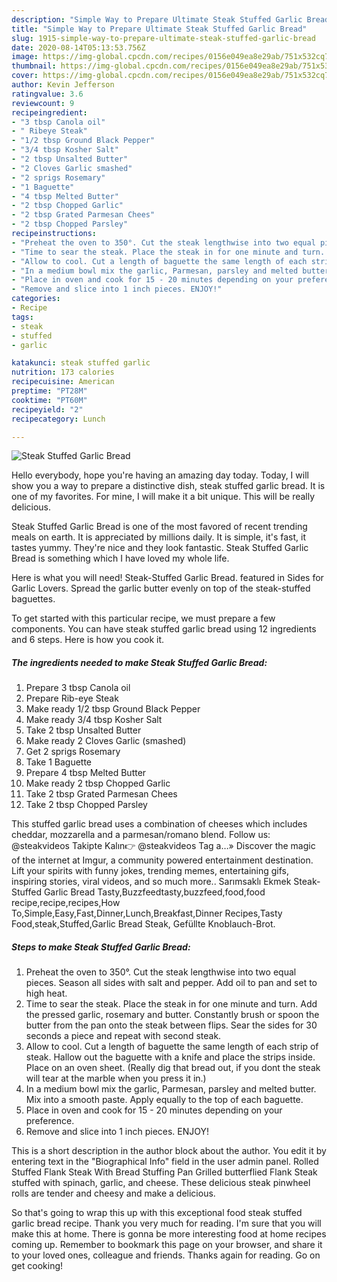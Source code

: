 ```yaml
---
description: "Simple Way to Prepare Ultimate Steak Stuffed Garlic Bread"
title: "Simple Way to Prepare Ultimate Steak Stuffed Garlic Bread"
slug: 1915-simple-way-to-prepare-ultimate-steak-stuffed-garlic-bread
date: 2020-08-14T05:13:53.756Z
image: https://img-global.cpcdn.com/recipes/0156e049ea8e29ab/751x532cq70/steak-stuffed-garlic-bread-recipe-main-photo.jpg
thumbnail: https://img-global.cpcdn.com/recipes/0156e049ea8e29ab/751x532cq70/steak-stuffed-garlic-bread-recipe-main-photo.jpg
cover: https://img-global.cpcdn.com/recipes/0156e049ea8e29ab/751x532cq70/steak-stuffed-garlic-bread-recipe-main-photo.jpg
author: Kevin Jefferson
ratingvalue: 3.6
reviewcount: 9
recipeingredient:
- "3 tbsp Canola oil"
- " Ribeye Steak"
- "1/2 tbsp Ground Black Pepper"
- "3/4 tbsp Kosher Salt"
- "2 tbsp Unsalted Butter"
- "2 Cloves Garlic smashed"
- "2 sprigs Rosemary"
- "1 Baguette"
- "4 tbsp Melted Butter"
- "2 tbsp Chopped Garlic"
- "2 tbsp Grated Parmesan Chees"
- "2 tbsp Chopped Parsley"
recipeinstructions:
- "Preheat the oven to 350°. Cut the steak lengthwise into two equal pieces. Season all sides with salt and pepper. Add oil to pan and set to high heat."
- "Time to sear the steak. Place the steak in for one minute and turn. Add the pressed garlic, rosemary and butter. Constantly brush or spoon the butter from the pan onto the steak between flips. Sear the sides for 30 seconds a piece and repeat with second steak."
- "Allow to cool. Cut a length of baguette the same length of each strip of steak. Hallow out the baguette with a knife and place the strips inside. Place on an oven sheet. (Really dig that bread out, if you dont the steak will tear at the marble when you press it in.)"
- "In a medium bowl mix the garlic, Parmesan, parsley and melted butter. Mix into a smooth paste. Apply equally to the top of each baguette."
- "Place in oven and cook for 15 - 20 minutes depending on your preference."
- "Remove and slice into 1 inch pieces. ENJOY!"
categories:
- Recipe
tags:
- steak
- stuffed
- garlic

katakunci: steak stuffed garlic 
nutrition: 173 calories
recipecuisine: American
preptime: "PT28M"
cooktime: "PT60M"
recipeyield: "2"
recipecategory: Lunch

---
```



![Steak Stuffed Garlic Bread](https://img-global.cpcdn.com/recipes/0156e049ea8e29ab/751x532cq70/steak-stuffed-garlic-bread-recipe-main-photo.jpg)

Hello everybody, hope you're having an amazing day today. Today, I will show you a way to prepare a distinctive dish, steak stuffed garlic bread. It is one of my favorites. For mine, I will make it a bit unique. This will be really delicious.

Steak Stuffed Garlic Bread is one of the most favored of recent trending meals on earth. It is appreciated by millions daily. It is simple, it's fast, it tastes yummy. They're nice and they look fantastic. Steak Stuffed Garlic Bread is something which I have loved my whole life.

Here is what you will need! Steak-Stuffed Garlic Bread. featured in Sides for Garlic Lovers. Spread the garlic butter evenly on top of the steak-stuffed baguettes.


To get started with this particular recipe, we must prepare a few components. You can have steak stuffed garlic bread using 12 ingredients and 6 steps. Here is how you cook it.

<!--inarticleads1-->

##### The ingredients needed to make Steak Stuffed Garlic Bread:

1. Prepare 3 tbsp Canola oil
1. Prepare  Rib-eye Steak
1. Make ready 1/2 tbsp Ground Black Pepper
1. Make ready 3/4 tbsp Kosher Salt
1. Take 2 tbsp Unsalted Butter
1. Make ready 2 Cloves Garlic (smashed)
1. Get 2 sprigs Rosemary
1. Take 1 Baguette
1. Prepare 4 tbsp Melted Butter
1. Make ready 2 tbsp Chopped Garlic
1. Take 2 tbsp Grated Parmesan Chees
1. Take 2 tbsp Chopped Parsley


This stuffed garlic bread uses a combination of cheeses which includes cheddar, mozzarella and a parmesan/romano blend. Follow us: @steakvideos Takipte Kalın👉 @steakvideos Tag a…» Discover the magic of the internet at Imgur, a community powered entertainment destination. Lift your spirits with funny jokes, trending memes, entertaining gifs, inspiring stories, viral videos, and so much more.. Sarımsaklı Ekmek Steak-Stuffed Garlic Bread Tasty,Buzzfeedtasty,buzzfeed,food,food recipe,recipe,recipes,How To,Simple,Easy,Fast,Dinner,Lunch,Breakfast,Dinner Recipes,Tasty Food,steak,Stuffed,Garlic Bread Steak, Gefüllte Knoblauch-Brot. 

<!--inarticleads2-->

##### Steps to make Steak Stuffed Garlic Bread:

1. Preheat the oven to 350°. Cut the steak lengthwise into two equal pieces. Season all sides with salt and pepper. Add oil to pan and set to high heat.
1. Time to sear the steak. Place the steak in for one minute and turn. Add the pressed garlic, rosemary and butter. Constantly brush or spoon the butter from the pan onto the steak between flips. Sear the sides for 30 seconds a piece and repeat with second steak.
1. Allow to cool. Cut a length of baguette the same length of each strip of steak. Hallow out the baguette with a knife and place the strips inside. Place on an oven sheet. (Really dig that bread out, if you dont the steak will tear at the marble when you press it in.)
1. In a medium bowl mix the garlic, Parmesan, parsley and melted butter. Mix into a smooth paste. Apply equally to the top of each baguette.
1. Place in oven and cook for 15 - 20 minutes depending on your preference.
1. Remove and slice into 1 inch pieces. ENJOY!


This is a short description in the author block about the author. You edit it by entering text in the &#34;Biographical Info&#34; field in the user admin panel. Rolled Stuffed Flank Steak With Bread Stuffing Pan Grilled butterflied Flank Steak stuffed with spinach, garlic, and cheese. These delicious steak pinwheel rolls are tender and cheesy and make a delicious. 

So that's going to wrap this up with this exceptional food steak stuffed garlic bread recipe. Thank you very much for reading. I'm sure that you will make this at home. There is gonna be more interesting food at home recipes coming up. Remember to bookmark this page on your browser, and share it to your loved ones, colleague and friends. Thanks again for reading. Go on get cooking!

